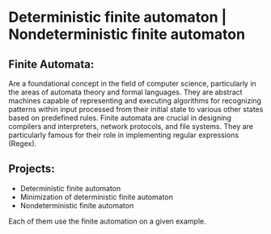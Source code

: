 # Deterministic finite automaton | Nondeterministic finite automaton

## Finite Automata:

Are a foundational concept in the field of computer science, particularly in the areas of automata theory and formal languages. They are abstract machines capable of representing and executing algorithms for recognizing patterns within input processed from their initial state to various other states based on predefined rules.
Finite automata are crucial in designing compilers and interpreters, network protocols, and file systems. They are particularly famous for their role in implementing regular expressions (Regex).

## Projects:
- Deterministic finite automaton
- Minimization of deterministic finite automaton
- Nondeterministic finite automaton

Each of them use the finite automation on a given example.
